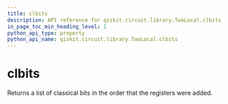 ```yaml
---
title: clbits
description: API reference for qiskit.circuit.library.TwoLocal.clbits
in_page_toc_min_heading_level: 1
python_api_type: property
python_api_name: qiskit.circuit.library.TwoLocal.clbits
---
```


# clbits

Returns a list of classical bits in the order that the registers were added.

